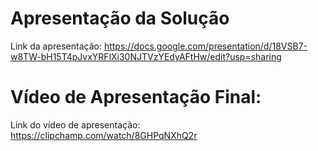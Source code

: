 # Apresentação da Solução
Link da apresentação: https://docs.google.com/presentation/d/18VSB7-w8TW-bH15T4pJvxYRFlXi30NJTVzYEdyAFtHw/edit?usp=sharing

# Vídeo de Apresentação Final:
Link do vídeo de apresentação: https://clipchamp.com/watch/8GHPqNXhQ2r
